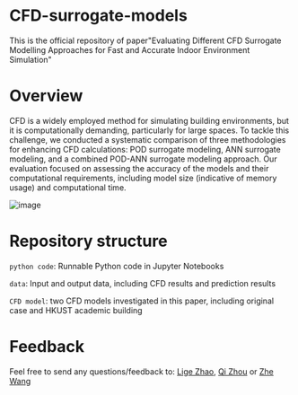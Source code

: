# CFD-surrogate-models
This is the official repository of paper"Evaluating Different CFD Surrogate Modelling Approaches for Fast and Accurate Indoor Environment Simulation"

# Overview
CFD is a widely employed method for simulating building environments, but it is computationally demanding, particularly for large spaces. To tackle this challenge, we conducted a systematic comparison of three methodologies for enhancing CFD calculations: POD surrogate modeling, ANN surrogate modeling, and a combined POD-ANN surrogate modeling approach. Our evaluation focused on assessing the accuracy of the models and their computational requirements, including model size (indicative of memory usage) and computational time.

![image](https://github.com/LigeZhao/CFD-surrogate-models/assets/144117885/762c7570-8717-4e5e-b9dc-a34c8e8df9b8)

# Repository structure
`python code`: Runnable Python code in Jupyter Notebooks

`data`: Input and output data, including CFD results and prediction results

`CFD model`: two CFD models investigated in this paper, including original case and HKUST academic building

# Feedback
Feel free to send any questions/feedback to: [Lige Zhao](lzhaobc@connect.ust.hk), [Qi Zhou](qizhou@ust.hk) or [Zhe Wang](cezhewang@ust.hk)

